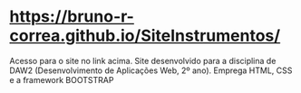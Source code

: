 # https://bruno-r-correa.github.io/SiteInstrumentos/
Acesso para o site no link acima.
Site desenvolvido para a disciplina de DAW2 (Desenvolvimento de Aplicações Web, 2º ano).
Emprega HTML, CSS e a framework BOOTSTRAP
